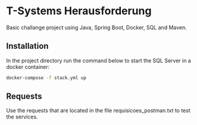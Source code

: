 # T-Systems Herausforderung

Basic challange project using Java, Spring Boot, Docker, SQL and Maven.

## Installation

In the project directory run the command below to start the SQL Server in a docker container:

```bash
docker-compose -f stack.yml up
```
## Requests

Use the requests that are located in the file requisicoes_postman.txt to test the services.
